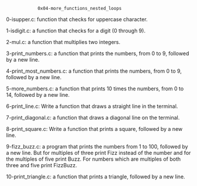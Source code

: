 				0x04-more_functions_nested_loops
		
0-isupper.c:  function that checks for uppercase character.

1-isdigit.c: a function that checks for a digit (0 through 9).

2-mul.c: a function that multiplies two integers.

3-print_numbers.c: a function that prints the numbers, from 0 to 9, followed by a new line.

4-print_most_numbers.c:  a function that prints the numbers, from 0 to 9, followed by a new line.

5-more_numbers.c:  a function that prints 10 times the numbers, from 0 to 14, followed by a new line.

6-print_line.c: Write a function that draws a straight line in the terminal.

7-print_diagonal.c: a function that draws a diagonal line on the terminal.

8-print_square.c: Write a function that prints a square, followed by a new line.

9-fizz_buzz.c: a program that prints the numbers from 1 to 100, followed by a new line. But for multiples of three print Fizz instead of the number and for the multiples of five print Buzz. For numbers which are multiples of both three and five print FizzBuzz.

10-print_triangle.c: a function that prints a triangle, followed by a new line.
